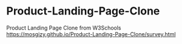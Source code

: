 # Product-Landing-Page-Clone
Product Landing Page Clone from W3Schools
https://mosgizy.github.io/Product-Landing-Page-Clone/survey.html
